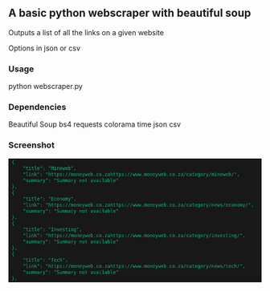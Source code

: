 ## A basic python webscraper with beautiful soup

Outputs a list of all the links on a given website

Options in json or csv

### Usage
python webscraper.py 

### Dependencies
Beautiful Soup
bs4
requests
colorama
time
json
csv

### Screenshot
![Screenshot](https://github.com/ubuntupunk/scraper/blob/main/screenshot.png)
